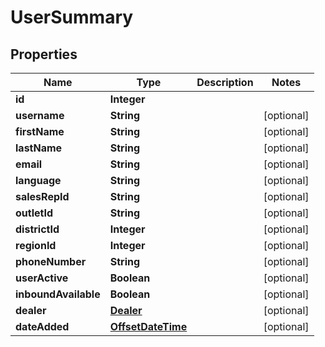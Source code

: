 # UserSummary

## Properties
Name | Type | Description | Notes
------------ | ------------- | ------------- | -------------
**id** | **Integer** |  | 
**username** | **String** |  |  [optional]
**firstName** | **String** |  |  [optional]
**lastName** | **String** |  |  [optional]
**email** | **String** |  |  [optional]
**language** | **String** |  |  [optional]
**salesRepId** | **String** |  |  [optional]
**outletId** | **String** |  |  [optional]
**districtId** | **Integer** |  |  [optional]
**regionId** | **Integer** |  |  [optional]
**phoneNumber** | **String** |  |  [optional]
**userActive** | **Boolean** |  |  [optional]
**inboundAvailable** | **Boolean** |  |  [optional]
**dealer** | [**Dealer**](Dealer.md) |  |  [optional]
**dateAdded** | [**OffsetDateTime**](OffsetDateTime.md) |  |  [optional]
